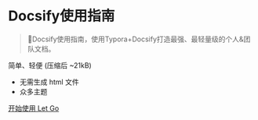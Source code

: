 # Docsify使用指南

> 💪Docsify使用指南，使用Typora+Docsify打造最强、最轻量级的个人&团队文档。

简单、轻便 (压缩后 ~21kB)

- 无需生成 html 文件
- 众多主题





[开始使用 Let Go](/README.md)